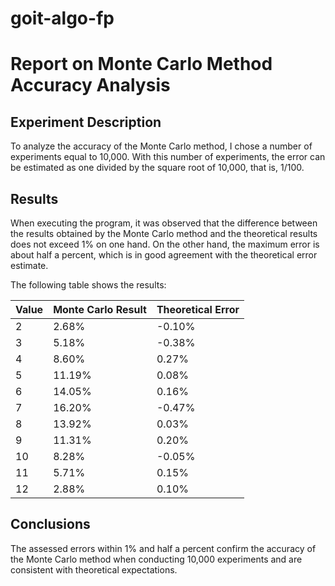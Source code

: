 # goit-algo-fp

# Report on Monte Carlo Method Accuracy Analysis

## Experiment Description

To analyze the accuracy of the Monte Carlo method, I chose a number of experiments equal to 10,000. With this number of experiments, the error can be estimated as one divided by the square root of 10,000, that is, 1/100.

## Results

When executing the program, it was observed that the difference between the results obtained by the Monte Carlo method and the theoretical results does not exceed 1% on one hand. On the other hand, the maximum error is about half a percent, which is in good agreement with the theoretical error estimate.

The following table shows the results:

| Value | Monte Carlo Result | Theoretical Error |
|-------|---------------------|--------------------|
| 2     | 2.68%               | -0.10%             |
| 3     | 5.18%               | -0.38%             |
| 4     | 8.60%               | 0.27%              |
| 5     | 11.19%              | 0.08%              |
| 6     | 14.05%              | 0.16%              |
| 7     | 16.20%              | -0.47%             |
| 8     | 13.92%              | 0.03%              |
| 9     | 11.31%              | 0.20%              |
| 10    | 8.28%               | -0.05%             |
| 11    | 5.71%               | 0.15%              |
| 12    | 2.88%               | 0.10%              |

## Conclusions

The assessed errors within 1% and half a percent confirm the accuracy of the Monte Carlo method when conducting 10,000 experiments and are consistent with theoretical expectations.
